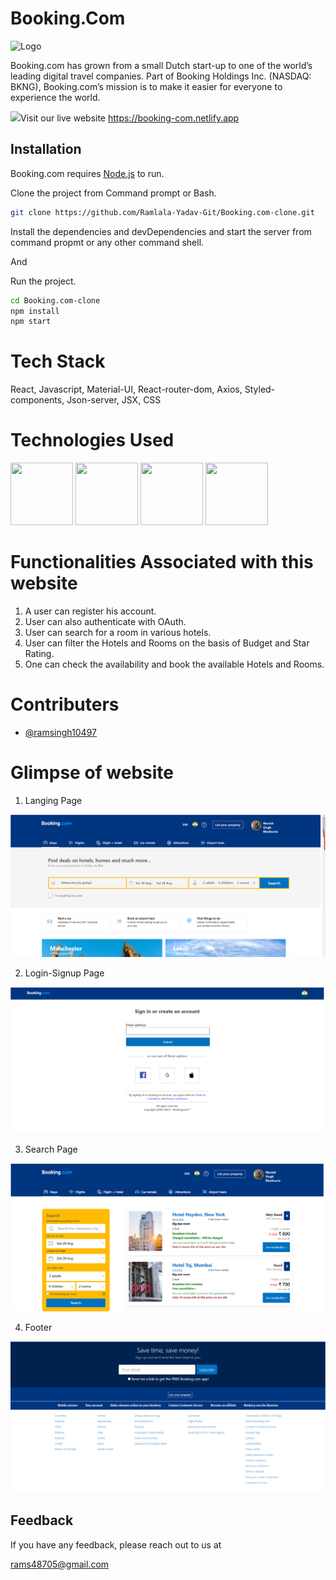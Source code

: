 # Booking.Com

![Logo](https://cf.bstatic.com/static/img/bcom_logo_blue_bg/f12f834e849b2a7f752a14b2598a6ddfeda1e713.svg)

Booking.com has grown from a small Dutch start-up to one of the world’s leading digital travel companies. Part of Booking Holdings Inc. (NASDAQ: BKNG), Booking.com’s mission is to make it easier for everyone to experience the world.

<img src="https://raw.githubusercontent.com/MartinHeinz/MartinHeinz/master/wave.gif" width="25px">Visit our live website
https://booking-com.netlify.app

## Installation

Booking.com requires [Node.js](https://nodejs.org/) to run.

Clone the project from Command prompt or Bash.

```bash
git clone https://github.com/Ramlala-Yadav-Git/Booking.com-clone.git
```

Install the dependencies and devDependencies and start the server from command propmt or any other command shell.

And

Run the project.  
```bash
cd Booking.com-clone
npm install
npm start
```

# Tech Stack

React, Javascript, Material-UI, React-router-dom, Axios, Styled-components, Json-server, JSX, CSS

# Technologies Used

<p float="left">
    <img src="https://cdn.pixabay.com/photo/2017/08/05/11/16/logo-2582748_640.png" width="100" height="100">
    <img src="https://cdn.pixabay.com/photo/2017/08/05/11/16/logo-2582747_640.png" width="100" height="100">
    <img src="https://raw.githubusercontent.com/krishaayjois21/krishaayjois21/master/assets/javascript.png" width="100" height="100">
    <img src="https://yogalayout.com/static/reactnative.4e03ea5d.png" width="100" height="100">
 </p>



# Functionalities Associated with this website

1. A user can register his account.
2. User can also authenticate with OAuth.
3. User can search for a room in various hotels.
4. User can filter the Hotels and Rooms on the basis of Budget and Star Rating.
5. One can check the availability and book the available Hotels and Rooms.


# Contributers

- [@ramsingh10497](https://github.com/ramsingh10497)



# Glimpse of website

1. Langing Page

![Landing Page](https://github.com/ManishSinghBhadouria/api/blob/gh-pages/Booking11/Homepage.png?raw=true)

2. Login-Signup Page

![Login-Signup page](https://github.com/ManishSinghBhadouria/api/blob/gh-pages/Booking11/Login-Signup.png?raw=true)

3. Search Page

![Search](https://github.com/ManishSinghBhadouria/api/blob/gh-pages/Booking11/Search.png?raw=true)

4. Footer

![Footer](https://github.com/ManishSinghBhadouria/api/blob/gh-pages/Booking11/Footer.png?raw=true)


## Feedback

If you have any feedback, please reach out to us at

rams48705@gmail.com


